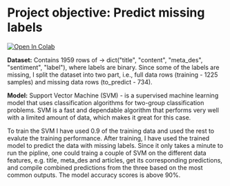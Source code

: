 # Project objective: Predict missing labels

[![Open In Colab](https://colab.research.google.com/assets/colab-badge.svg)](https://colab.research.google.com/drive/1zpEKQFZHznlCxCTD2gnZe8Xz0aaHsURW)

**Dataset:** Contains 1959 rows of -> dict("title", "content", "meta_des", "sentiment", "label"), where labels are binary.
Since some of the labels are missing, I split the dataset into two part, i.e., full data rows (training - 1225 samples) and missing data rows (to_predict - 734).

**Model:** Support Vector Machine (SVM) - is a supervised machine learning model that uses classification algorithms for two-group classification problems. SVM is a fast and dependable algorithm that performs very well with a limited amount of data, which makes it great for this case.

To train the SVM I have used 0.9 of the training data and used the rest to evalute the training performance. After training, I have used the trained model to predict the data with missing labels. Since it only takes a minute to run the pipline, one could traing a couple of SVM on the different data features, e.g. title, meta_des and articles, get its corresponding predictions, and compile combined predictions from the three based on the most common outputs. The model accuracy scores is above 90%.

